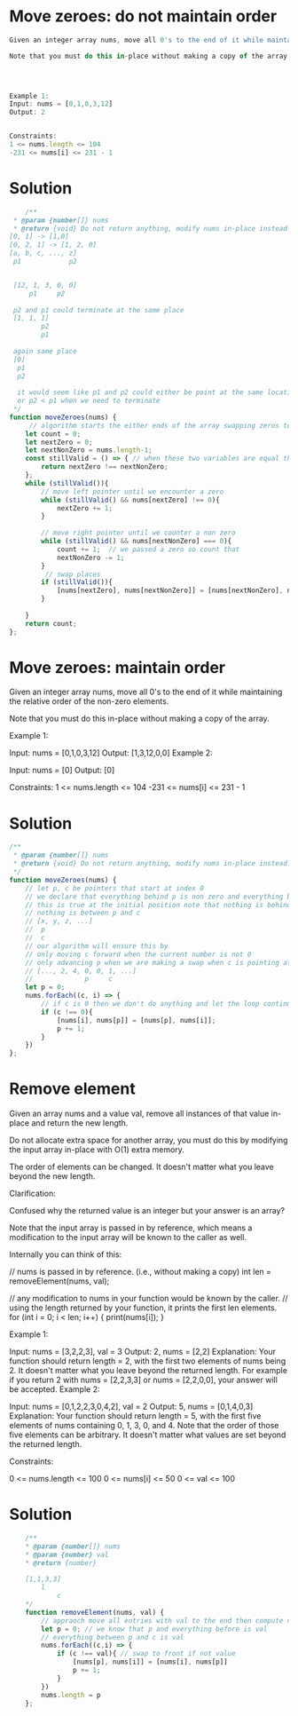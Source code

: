 # Move zeroes: do not maintain order
```js
Given an integer array nums, move all 0's to the end of it while maintaining the relative order of the non-zero elements and return the number of 0s

Note that you must do this in-place without making a copy of the array.


 

Example 1:
Input: nums = [0,1,0,3,12]
Output: 2


Constraints:
1 <= nums.length <= 104
-231 <= nums[i] <= 231 - 1
```

# Solution
```js
    /**
 * @param {number[]} nums
 * @return {void} Do not return anything, modify nums in-place instead.
[0, 1] -> [1,0]
[0, 2, 1] -> [1, 2, 0]
[a, b, c, ..., z]
 p1            p2


 [12, 1, 3, 0, 0]
     p1     p2
 
 p2 and p1 could terminate at the same place
 [1, 1, 1]
        p2
        p1
 
 again same place 
 [0]
  p1
  p2
  
  it would seem like p1 and p2 could either be point at the same location 
  or p2 < p1 when we need to terminate
 */
function moveZeroes(nums) {
     // algorithm starts the either ends of the array swapping zeros to the end
    let count = 0;
    let nextZero = 0;
    let nextNonZero = nums.length-1;
    const stillValid = () => { // when these two variables are equal then we are done
        return nextZero !== nextNonZero;
    };
    while (stillValid()){
        // move left pointer until we encounter a zero 
        while (stillValid() && nums[nextZero] !== 0){
            nextZero += 1;
        }
        
        // move right pointer until we counter a non zero 
        while (stillValid() && nums[nextNonZero] === 0){
            count += 1;  // we passed a zero so count that
            nextNonZero -= 1;
        }
         // swap places
        if (stillValid()){
            [nums[nextZero], nums[nextNonZero]] = [nums[nextNonZero], nums[nextZero];
        }
       
    }
    return count;
};

```


# Move zeroes: maintain order
Given an integer array nums, move all 0's to the end of it while maintaining the relative order of the non-zero elements.

Note that you must do this in-place without making a copy of the array.

 

Example 1:

Input: nums = [0,1,0,3,12]
Output: [1,3,12,0,0]
Example 2:

Input: nums = [0]
Output: [0]
 

Constraints:
1 <= nums.length <= 104
-231 <= nums[i] <= 231 - 1

# Solution
```js
/**
 * @param {number[]} nums
 * @return {void} Do not return anything, modify nums in-place instead.
 */
function moveZeroes(nums) {
    // let p, c be pointers that start at index 0
    // we declare that everything behind p is non zero and everything between c and p is zero
    // this is true at the initial position note that nothing is behind p and
    // nothing is between p and c
    // [x, y, z, ...]
    //  p 
    //  c
    // our algorithm will ensure this by 
    // only moving c forward when the current number is not 0
    // only advancing p when we are making a swap when c is pointing at a non zero number
    // [..., 2, 4, 0, 0, 1, ...]
    //             p     c
    let p = 0;
    nums.forEach((c, i) => {
        // if c is 0 then we don't do anything and let the loop continue
        if (c !== 0){ 
            [nums[i], nums[p]] = [nums[p], nums[i]];
            p += 1;
        }
    })
};

```

# Remove element
Given an array nums and a value val, remove all instances of that value in-place and return the new length.

Do not allocate extra space for another array, you must do this by modifying the input array in-place with O(1) extra memory.

The order of elements can be changed. It doesn't matter what you leave beyond the new length.

Clarification:

Confused why the returned value is an integer but your answer is an array?

Note that the input array is passed in by reference, which means a modification to the input array will be known to the caller as well.

Internally you can think of this:

// nums is passed in by reference. (i.e., without making a copy)
int len = removeElement(nums, val);

// any modification to nums in your function would be known by the caller.
// using the length returned by your function, it prints the first len elements.
for (int i = 0; i < len; i++) {
    print(nums[i]);
}
 

Example 1:

Input: nums = [3,2,2,3], val = 3
Output: 2, nums = [2,2]
Explanation: Your function should return length = 2, with the first two elements of nums being 2.
It doesn't matter what you leave beyond the returned length. For example if you return 2 with nums = [2,2,3,3] or nums = [2,2,0,0], your answer will be accepted.
Example 2:

Input: nums = [0,1,2,2,3,0,4,2], val = 2
Output: 5, nums = [0,1,4,0,3]
Explanation: Your function should return length = 5, with the first five elements of nums containing 0, 1, 3, 0, and 4. Note that the order of those five elements can be arbitrary. It doesn't matter what values are set beyond the returned length.
 

Constraints:

0 <= nums.length <= 100
0 <= nums[i] <= 50
0 <= val <= 100

# Solution
```js
    /**
    * @param {number[]} nums
    * @param {number} val
    * @return {number}
    
    [1,1,3,3]
        l
            c
    */
    function removeElement(nums, val) {
        // appraoch move all entries with val to the end then compute new length
        let p = 0; // we know that p and everything before is val
        // everything between p and c is val
        nums.forEach((c,i) => {
            if (c !== val){ // swap to front if not value
                [nums[p], nums[i]] = [nums[i], nums[p]]
                p += 1;
            }
        })
        nums.length = p
    };
```